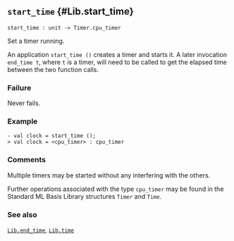 ## `start_time` {#Lib.start_time}


```
start_time : unit -> Timer.cpu_timer
```



Set a timer running.


An application `start_time ()` creates a timer and starts it. A later
invocation `end_time t`, where `t` is a timer, will need to be called
to get the elapsed time between the two function calls.

### Failure

Never fails.

### Example

    
    - val clock = start_time ();
    > val clock = <cpu_timer> : cpu_timer
    



### Comments

Multiple timers may be started without any interfering with the others.

Further operations associated with the type `cpu_timer` may be found
in the Standard ML Basis Library structures `Timer` and `Time`.

### See also

[`Lib.end_time`](#Lib.end_time), [`Lib.time`](#Lib.time)

